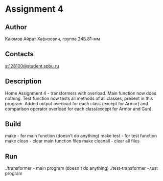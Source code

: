 # Assignment 4
## Author
Каюмов Айрат Хафизович, группа 24Б.81-мм
## Contacts
st128100@student.spbu.ru
## Description
Home Assignment 4 - transformers with overload. Main function now does nothing. Test function now tests all methods of all classes, present in this program. Added output overload for each class (except for Armor) and comparison operator overload for each class(except for Armor and Gun).
## Build
make - for main function (doesn't do anything)
make test - for test function
make clean - clear main function files
make cleanall - clear all files
## Run
./transformer - main program (doesn't do anything)
./test-transformer - test program
